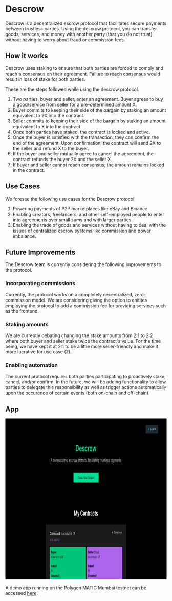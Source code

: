 # Descrow

Descrow is a decentralized escrow protocol that facilitates secure payments between trustless parties. Using the descrow protocol, you can transfer goods, services, and money with another party (that you do not trust) without having to worry about fraud or commission fees.

## How it works

Descrow uses staking to ensure that both parties are forced to comply and reach a consensus on their agreement. Failure to reach consensus would result in loss of stake for both parties. 

These are the steps followed while using the descrow protocol.

1. Two parties, buyer and seller, enter an agreement. Buyer agrees to buy a good/service from seller for a pre-determined amount X. 
2. Buyer commits to keeping their side of the bargain by staking an amount equivalent to 2X into the contract.
3. Seller commits to keeping their side of the bargain by staking an amount equivalent to X into the contract.
4. Once both parties have staked, the contract is locked and active. 
5. Once the buyer is satisfied with the transaction, they can confirm the end of the agreement. Upon confirmation, the contract will send 2X to the seller and refund X to the buyer.
6. If the buyer and seller mutually agree to cancel the agreement, the contract refunds the buyer 2X and the seller X.
7. If buyer and seller cannot reach consensus, the amount remains locked in the contract.

## Use Cases

We foresee the following use cases for the Descrow protocol.

1. Powering payments of P2P marketplaces like eBay and Binance.
2. Enabling creators, freelancers, and other self-employed people to enter into agreements over small sums and with larger parties.
3. Enabling the trade of goods and services without having to deal with the issues of centralized escrow systems like commission and power imbalance.

## Future Improvements

The Descrow team is currently considering the following improvements to the protocol.

### Incorporating commissions

Currently, the protocol works on a completely decentralized, zero-commission model. We are considering giving the option to enitites employing the protocol to add a commission fee for providing services such as the frontend.

### Staking amounts

We are currently debating changing the stake amounts from 2:1 to 2:2 where both buyer and seller stake twice the contract's value. For the time being, we have kept it at 2:1 to be a little more seller-friendly and make it more lucrative for use case (2).

### Enabling automation

The current protocol requires both parties participating to proactively stake, cancel, and/or confirm. In the future, we will be adding functionality to allow parties to delegate this responsibility as well as trigger actions automatically upon the occurence of certain events (both on-chain and off-chain).

## App

<img src='descrow-app.png' height='500' width='1000'>

A demo app running on the Polygon MATIC Mumbai testnet can be accessed [here](https://descrow-eight.vercel.app).
